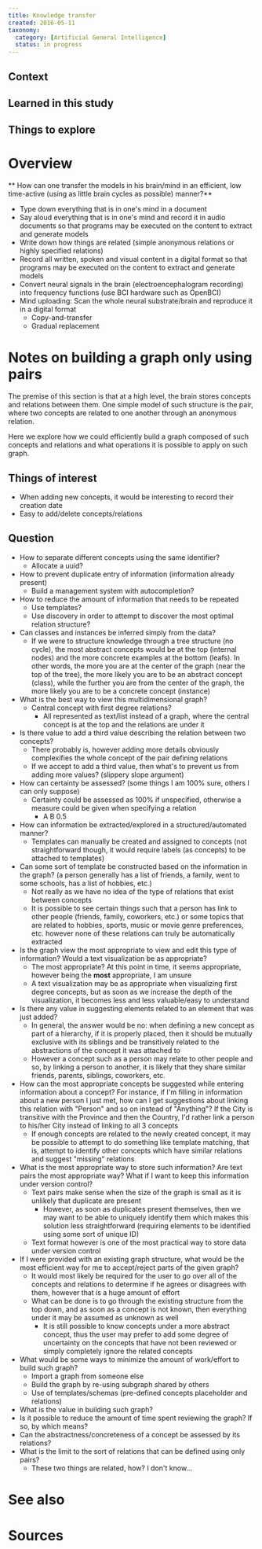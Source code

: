 ```yaml
---
title: Knowledge transfer
created: 2016-05-11
taxonomy:
  category: [Artificial General Intelligence]
  status: in progress
---
```


## Context

## Learned in this study

## Things to explore

# Overview

** How can one transfer the models in his brain/mind in an efficient, low time-active (using as little brain cycles as possible) manner?**
* Type down everything that is in one's mind in a document
* Say aloud everything that is in one's mind and record it in audio documents so that programs may be executed on the content to extract and generate models
* Write down how things are related (simple anonymous relations or highly specified relations)
* Record all written, spoken and visual content in a digital format so that programs may be executed on the content to extract and generate models
* Convert neural signals in the brain (electroencephalogram recording) into frequency functions (use BCI hardware such as OpenBCI)
* Mind uploading: Scan the whole neural substrate/brain and reproduce it in a digital format
	* Copy-and-transfer
	* Gradual replacement

# Notes on building a graph only using pairs

The premise of this section is that at a high level, the brain stores concepts and relations between them. One simple model of such structure is the pair, where two concepts are related to one another through an anonymous relation.

Here we explore how we could efficiently build a graph composed of such concepts and relations and what operations it is possible to apply on such graph.

## Things of interest
* When adding new concepts, it would be interesting to record their creation date
* Easy to add/delete concepts/relations

## Question
* How to separate different concepts using the same identifier?
	* Allocate a uuid?
* How to prevent duplicate entry of information (information already present)
	* Build a management system with autocompletion?
* How to reduce the amount of information that needs to be repeated
	* Use templates?
	* Use discovery in order to attempt to discover the most optimal relation structure?
* Can classes and instances be inferred simply from the data?
	* If we were to structure knowledge through a tree structure (no cycle), the most abstract concepts would be at the top (internal nodes) and the more concrete examples at the bottom (leafs). In other words, the more you are at the center of the graph (near the top of the tree), the more likely you are to be an abstract concept (class), while the further you are from the center of the graph, the more likely you are to be a concrete concept (instance)
* What is the best way to view this multidimensional graph?
	* Central concept with first degree relations?
		* All represented as text/list instead of a graph, where the central concept is at the top and the relations are under it
* Is there value to add a third value describing the relation between two concepts?
	* There probably is, however adding more details obviously complexifies the whole concept of the pair defining relations
	* If we accept to add a third value, then what's to prevent us from adding more values? (slippery slope argument)
* How can certainty be assessed? (some things I am 100% sure, others I can only suppose)
	* Certainty could be assessed as 100% if unspecified, otherwise a measure could be given when specifying a relation
		* A B 0.5
* How can information be extracted/explored in a structured/automated manner?
	* Templates can manually be created and assigned to concepts (not straightforward though, it would require labels (as concepts) to be attached to templates)
* Can some sort of template be constructed based on the information in the graph? (a person generally has a list of friends, a family, went to some schools, has a list of hobbies, etc.)
	* Not really as we have no idea of the type of relations that exist between concepts
	* It is possible to see certain things such that a person has link to other people (friends, family, coworkers, etc.) or some topics that are related to hobbies, sports, music or movie genre preferences, etc. however none of these relations can truly be automatically extracted
* Is the graph view the most appropriate to view and edit this type of information? Would a text visualization be as appropriate?
	* The most appropriate? At this point in time, it seems appropriate, however being the **most** appropriate, I am unsure
	* A text visualization may be as appropriate when visualizing first degree concepts, but as soon as we increase the depth of the visualization, it becomes less and less valuable/easy to understand
* Is there any value in suggesting elements related to an element that was just added?
	* In general, the answer would be no: when defining a new concept as part of a hierarchy, if it is properly placed, then it should be mutually exclusive with its siblings and be transitively related to the abstractions of the concept it was attached to
	* However a concept such as a person may relate to other people and so, by linking a person to another, it is likely that they share similar friends, parents, siblings, coworkers, etc.
* How can the most appropriate concepts be suggested while entering information about a concept? For instance, if I'm filling in information about a new person I just met, how can I get suggestions about linking this relation with "Person" and so on instead of "Anything"? If the City is transitive with the Province and then the Country, I'd rather link a person to his/her City instead of linking to all 3 concepts
	* If enough concepts are related to the newly created concept, it may be possible to attempt to do something like template matching, that is, attempt to identify other concepts which have similar relations and suggest "missing" relations
* What is the most appropriate way to store such information? Are text pairs the most appropriate way? What if I want to keep this information under version control?
	* Text pairs make sense when the size of the graph is small as it is unlikely that duplicate are present
		* However, as soon as duplicates present themselves, then we may want to be able to uniquely identify them which makes this solution less straightforward (requiring elements to be identified using some sort of unique ID)
	* Text format however is one of the most practical way to store data under version control
* If I were provided with an existing graph structure, what would be the most efficient way for me to accept/reject parts of the given graph?
	* It would most likely be required for the user to go over all of the concepts and relations to determine if he agrees or disagrees with them, however that is a huge amount of effort
	* What can be done is to go through the existing structure from the top down, and as soon as a concept is not known, then everything under it may be assumed as unknown as well
		* It is still possible to know concepts under a more abstract concept, thus the user may prefer to add some degree of uncertainty on the concepts that have not been reviewed or simply completely ignore the related concepts
* What would be some ways to minimize the amount of work/effort to build such graph?
	* Import a graph from someone else
	* Build the graph by re-using subgraph shared by others
	* Use of templates/schemas (pre-defined concepts placeholder and relations)
* What is the value in building such graph?
* Is it possible to reduce the amount of time spent reviewing the graph? If so, by which means?
* Can the abstractness/concreteness of a concept be assessed by its relations?
* What is the limit to the sort of relations that can be defined using only pairs?
	* These two things are related, how? I don't know...

# See also

# Sources
